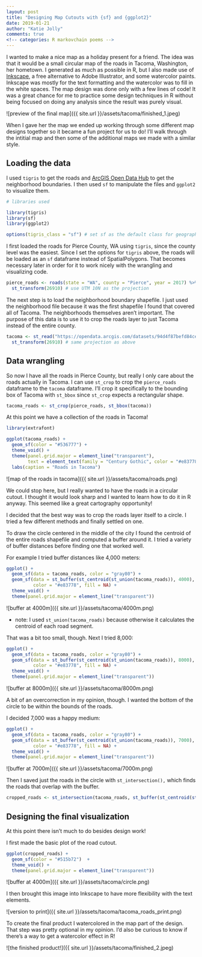 ```yaml
---
layout: post
title: "Designing Map Cutouts with {sf} and {ggplot2}"
date: 2019-01-21
author: "Katie Jolly"
comments: true
<!-- categories: R markovchain poems -->
---
```


I wanted to make a nice map as a holiday present for a friend. The idea
was that it would be a small circular map of the roads in Tacoma,
Washington, her hometown. I generated as much as possible in R, but I
also made use of [Inkscape](https://inkscape.org/), a free alternative
to Adobe Illustrator, and some watercolor paints. Inkscape was mostly
for the text formatting and the watercolor was to fill in the white
spaces. The map design was done only with a few lines of code\! It was a
great chance for me to practice some design techniques in R without
being focused on doing any analysis since the result was purely visual.

![preview of the final map]({{ site.url }}/assets/tacoma/finished_1.jpeg)

When I gave her the map we ended up working through some different map
designs together so it became a fun project for us to do\! I’ll walk
through the intitial map and then some of the additional maps we made
with a similar style.

## Loading the data

I used `tigris` to get the roads and [ArcGIS Open Data
Hub](https://hub.arcgis.com/datasets/94d4f87befd84ce5a0c2d3c542c4e219_1)
to get the neighborhood boundaries. I then used `sf` to manipulate the
files and `ggplot2` to visualize them.

``` r
# libraries used

library(tigris)
library(sf)
library(ggplot2)

options(tigris_class = "sf") # set sf as the default class for geographic data
```

I first loaded the roads for Pierce County, WA using `tigris`, since the
county level was the easiest. Since I set the options for `tigris`
above, the roads will be loaded as an `sf` dataframe instead of
SpatialPolygons. That becomes necessary later in order for it to work
nicely with the wrangling and visualizing code.

``` r
pierce_roads <- roads(state = "WA", county = "Pierce", year = 2017) %>%
  st_transform(26910) # use UTM 10N as the projection
```

The next step is to load the neighborhood boundary shapefile. I just
used the neighborhood file because it was the first shapefile I found
that covered all of Tacoma. The neighborhoods themselves aren’t
important. The purpose of this data is to use it to crop the roads layer
to just Tacoma instead of the entire
county.

``` r
tacoma <- st_read("https://opendata.arcgis.com/datasets/94d4f87befd84ce5a0c2d3c542c4e219_1.geojson") %>%
  st_transform(26910) # same projection as above
```

## Data wrangling

So now I have all the roads in Pierce County, but really I only care
about the roads actually in Tacoma. I can use `st_crop` to crop the
`pierce_roads` dataframe to the `tacoma` dataframe. I’ll crop it
specifically to the bounding box of Tacoma with `st_bbox` since
`st_crop` expects a rectangular shape.

``` r
tacoma_roads <- st_crop(pierce_roads, st_bbox(tacoma))
```

At this point we have a collection of the roads in Tacoma\!

``` r
library(extrafont)

ggplot(tacoma_roads) +
  geom_sf(color = "#536777") +
  theme_void() +
  theme(panel.grid.major = element_line("transparent"),
        text = element_text(family = "Century Gothic", color = "#e83778")) +
  labs(caption = "Roads in Tacoma")
```

![map of the roads in tacoma]({{ site.url }}/assets/tacoma/roads.png)

We could stop here, but I really wanted to have the roads in a circular
cutout. I thought it would look sharp and I wanted to learn how to do it
in R anyway. This seemed like a great cartography opportunity\!

I decided that the best way was to crop the roads layer itself to a
circle. I tried a few different methods and finally settled on one.

To draw the circle centered in the middle of the city I found the
centroid of the entire roads shapefile and computed a buffer around it.
I tried a variety of buffer distances before finding one that worked
well.

For example I tried buffer distances like 4,000 meters:

``` r
ggplot() +
  geom_sf(data = tacoma_roads, color = "gray80") +
  geom_sf(data = st_buffer(st_centroid(st_union(tacoma_roads)), 4000),
          color = "#e83778", fill = NA) +
  theme_void() +
  theme(panel.grid.major = element_line("transparent"))
```

![buffer at 4000m]({{ site.url }}/assets/tacoma/4000m.png)

  - note: I used `st_union(tacoma_roads)` because otherwise it
    calculates the centroid of each road segment.

That was a bit too small, though. Next I tried 8,000:

``` r
ggplot() +
  geom_sf(data = tacoma_roads, color = "gray80") +
  geom_sf(data = st_buffer(st_centroid(st_union(tacoma_roads)), 8000),
          color = "#e83778", fill = NA) +
  theme_void() +
  theme(panel.grid.major = element_line("transparent"))
```

![buffer at 8000m]({{ site.url }}/assets/tacoma/8000m.png)

A bit of an overcorrection in my opinion, though. I wanted the bottom of
the circle to be within the bounds of the roads.

I decided 7,000 was a happy medium:

``` r
ggplot() +
  geom_sf(data = tacoma_roads, color = "gray80") +
  geom_sf(data = st_buffer(st_centroid(st_union(tacoma_roads)), 7000),
          color = "#e83778", fill = NA) +
  theme_void() +
  theme(panel.grid.major = element_line("transparent"))
```

![buffer at 7000m]({{ site.url }}/assets/tacoma/7000m.png)

Then I saved just the roads in the circle with `st_intersection(),`
which finds the roads that overlap with the
buffer.

``` r
cropped_roads <- st_intersection(tacoma_roads, st_buffer(st_centroid(st_union(tacoma_roads)), 7000))
```

## Designing the final visualization

At this point there isn’t much to do besides design work\!

I first made the basic plot of the road cutout.

``` r
ggplot(cropped_roads) +
  geom_sf(color = "#515b72")  +
  theme_void() +
  theme(panel.grid.major = element_line("transparent"))
```

![buffer at 4000m]({{ site.url }}/assets/tacoma/circle.png)

I then brought this image into Inkscape to have more flexibility with
the text elements.

![version to print]({{ site.url }}/assets/tacoma/tacoma_roads_print.png)


To create the final product I watercolored in the map part of the
design. That step was pretty optional in my opinion. I’d also be curious
to know if there’s a way to get a watercolor effect in R\!

![the finished product!]({{ site.url }}/assets/tacoma/finished_2.jpeg)
